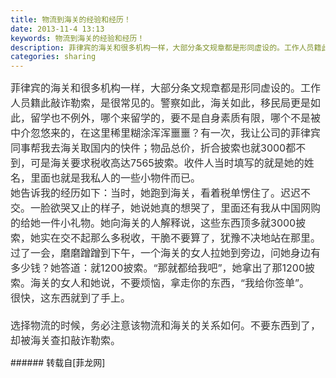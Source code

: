 ```yaml
---
title: 物流到海关的经验和经历！
date: 2013-11-4 13:13
keywords: 物流到海关的经验和经历！
description: 菲律宾的海关和很多机构一样，大部分条文规章都是形同虚设的。工作人员籍此敲诈勒索，是很常见的。警察如此，海关如此，移民局更是如此，留学也不例外，哪个来留学的，要不是自身素质有限，哪个不是被中介忽悠来的，在这里稀里糊涂浑浑噩噩？有一次，我让公司的菲律宾同事帮我去海关取国内的快件；物品总价，折合披索也就3000都不到，可是海关要求税收高达7565披索。收件人当时填写的就是她的姓名，里面也就是我私人的一些小物件而已。她告诉我的经历如下：当时，她跑到海关，看着税单愣住了。迟迟不交。一脸欲哭又止的样子，她说她真的想哭了，里面还有我从中国网购的给她一件小礼物。她向海关的人解释说，这些东西顶多就3000披索，她实在交不起那么多税收，干脆不要算了，犹豫不决地站在那里。过了一会，磨磨蹭蹭到下午，一个海关的女人拉她到旁边，问她身边有多少钱？她答道：就1200披索。“那就都给我吧”，她拿出了那1200披索。海关的女人和她说，不要烦恼，拿走你的东西，“我给你签单”。很快，这东西就到了手上。选择物流的时候，务必注意该物流和海关的关系如何。不要东西到了，却被海关查扣敲诈勒索。
categories: sharing
---
```

<td class="t_f" id="postmessage_72708">

<font size="3"><font color="#333333">菲律宾的海关和很多机构一样，大部分条文规章都是形同虚设的。工作人员籍此敲诈勒索，是很常见的。警察如此，海关如此，移民局更是如此，留学也不例外，哪个来留学的，要不是自身素质有限，哪个不是被中介忽悠来的，在这里稀里糊涂浑浑噩噩？有一次，我让公司的菲律宾同事帮我去海关取国内的快件；物品总价，折合披索也就3000都不到，可是海关要求税收高达7565披索。收件人当时填写的就是她的姓名，里面也就是我私人的一些小物件而已。</font><br/>
<font color="#333333">她告诉我的经历如下：当时，她跑到海关，看着税单愣住了。迟迟不交。一脸欲哭又止的样子，她说她真的想哭了，里面还有我从中国网购的给她一件小礼物。她向海关的人解释说，这些东西顶多就3000披索，她实在交不起那么多税收，干脆不要算了，犹豫不决地站在那里。过了一会，磨磨蹭蹭到下午，一个海关的女人拉她到旁边，问她身边有多少钱？她答道：就1200披索。“那就都给我吧”，她拿出了那1200披索。海关的女人和她说，不要烦恼，拿走你的东西，“我给你签单”。</font><br/>
<font color="#333333">很快，这东西就到了手上。</font><br/>
<br/>
<font color="#333333">选择物流的时候，务必注意该物流和海关的关系如何。不要东西到了，却被海关查扣敲诈勒索。</font></font><br/>
</td>
###### 转载自[菲龙网]